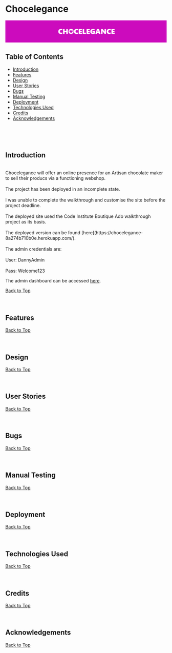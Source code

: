 # Chocelegance

![Hero Image](chocelegance-readme-hero.png)

## Table of Contents

* [Introduction](#introduction)
* [Features](#features)
* [Design](#design)
* [User Stories](#user-stories)
* [Bugs](#bugs)
* [Manual Testing](#manual-testing)
* [Deployment](#deployment)
* [Technologies Used](#technologies-used)
* [Credits](#credits)
* [Acknowledgements](#acknowledgements)
<br>
<br>
<br>

<!-- Introduction Section is below, with a 'Back to Top' anchor link, the link will be shown at the bottom of every section -->
## Introduction
<br>
Chocelegance will offer an online presence for an Artisan chocolate maker to sell their producs via a functioning webshop.
<br><br>
The project has been deployed in an incomplete state.
<br><br>
I was unable to complete the walkthrough and customise the site before the project deadline.
<br><br>
The deployed site used the Code Institute Boutique Ado walkthrough project as its basis.
<br><br>
The deployed version can be found [here](https://chocelegance-8a274b710b0e.herokuapp.com/).
<br><br>
The admin credentials are:
<br><br>
User: DannyAdmin
<br><br>
Pass: Welcome123
<br>

The admin dashboard can be accessed [here](https://chocelegance-8a274b710b0e.herokuapp.com/admin).

[Back to Top](#chocelegance)
<br>
<br>
<br>



<!-------------------------------------------------------------------------------------------------------------------------------------------------------------------------------------------------------------------------------- FEATURES SECTION -->
## Features 



[Back to Top](#chocelegance)
<br>
<br>
<br>

<!--------------------------------------------------------------------------------------------------------------------------------------------------------------------------------------------------------------------------------- DESIGN SECTION -->
## Design 



[Back to Top](#chocelegance)
<br>
<br>
<br>


<!------------------------------------------------------------------------------------------------------------------------------------------------------------------------------------------------------------------------------ USER STORIES SECTION -->
## User Stories 



[Back to Top](#chocelegance)
<br>
<br>
<br>


<!----------------------------------------------------------------------------------------------------------------------------------------------------------------------------------------------------------------------------------- BUGS SECTION -->
## Bugs 




[Back to Top](#chocelegance)
<br>
<br>
<br>

<!---------------------------------------------------------------------------------------------------------------------------------------------------------------------------------------------------------------------------- MANUAL TESTING SECTION -->
## Manual Testing  



[Back to Top](#chocelegance)
<br>
<br>
<br>


<!------------------------------------------------------------------------------------------------------------------------------------------------------------------------------------------------------------------------ DEPLOYMENT SECTION -->
## Deployment 



[Back to Top](#chocelegance)
<br>
<br>
<br>


<!-------------------------------------------------------------------------------------------------------------------------------------------------------------------------------------------------------------------- TECHNOLOGIES USED SECTION -->
## Technologies Used 



[Back to Top](#chocelegance)
<br>
<br>
<br>

<!------------------------------------------------------------------------------------------------------------------------------------------------------------------------------------------------------------------- CREDITS SECTION -->
## Credits 


[Back to Top](#chocelegance)
<br>
<br>
<br>

<!-------------------------------------------------------------------------------------------------------------------------------------------------------------------------------------------------------------- ACKNOWLEDGEMENTS SECTION -->
## Acknowledgements 


[Back to Top](#chocelegance)
<br>
<br>
<br>